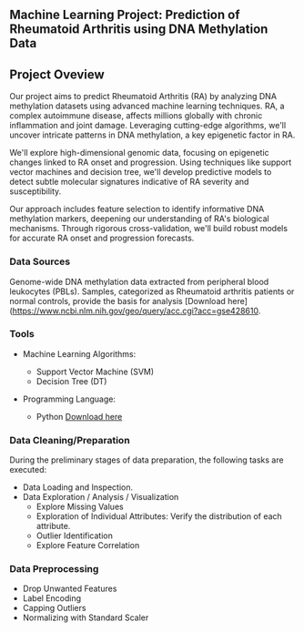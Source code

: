 ## Machine Learning Project: Prediction of Rheumatoid Arthritis using DNA Methylation Data


## Project Oveview

Our project aims to predict Rheumatoid Arthritis (RA) by analyzing DNA methylation datasets using advanced machine learning techniques. RA, a complex autoimmune disease, affects millions globally with chronic inflammation and joint damage. Leveraging cutting-edge algorithms, we'll uncover intricate patterns in DNA methylation, a key epigenetic factor in RA.

We'll explore high-dimensional genomic data, focusing on epigenetic changes linked to RA onset and progression. Using techniques like support vector machines and decision tree, we'll develop predictive models to detect subtle molecular signatures indicative of RA severity and susceptibility.

Our approach includes feature selection to identify informative DNA methylation markers, deepening our understanding of RA's biological mechanisms. Through rigorous cross-validation, we'll build robust models for accurate RA onset and progression forecasts.


### Data Sources
Genome-wide DNA methylation data extracted from peripheral blood leukocytes (PBLs). Samples, categorized as Rheumatoid arthritis patients or normal controls, provide the basis for analysis [Download here](https://www.ncbi.nlm.nih.gov/geo/query/acc.cgi?acc=gse428610. 


### Tools

- Machine Learning Algorithms:
    - Support Vector Machine (SVM)
    - Decision Tree (DT)
  

- Programming Language:
   - Python [Download here](https://www.python.org/)
 
### Data Cleaning/Preparation

During the preliminary stages of data preparation, the following tasks are executed:
- Data Loading and Inspection.
- Data Exploration / Analysis / Visualization
    - Explore Missing Values
    - Exploration of Individual Attributes: Verify the distribution of each attribute.
    - Outlier Identification
    - Explore Feature Correlation
 
### Data Preprocessing
- Drop Unwanted Features
- Label Encoding
- Capping Outliers
- Normalizing with Standard Scaler
